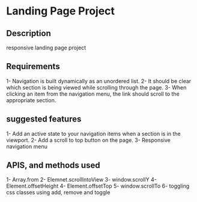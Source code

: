 # Landing Page Project

## Description 

responsive landing page project

## Requirements

1- Navigation is built dynamically as an unordered list.
2- It should be clear which section is being viewed while scrolling through the page.
3- When clicking an item from the navigation menu, the link should scroll to the appropriate section.

## suggested features 

1- Add an active state to your navigation items when a section is in the viewport.
2- Add a scroll to top button on the page.
3- Responsive navigation menu

## APIS, and methods used

1- Array.from
2- Elemnet.scrollIntoView
3- window.scrollY
4- Element.offsetHeight
4- Element.offsetTop
5- window.scrollTo
6- toggling css classes using add, remove and toggle